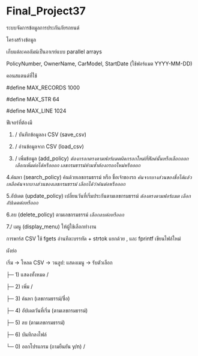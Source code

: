 # Final_Project37
ระบบจัดการข้อมูลการประกันภัยรถยนต์

โครงสร้างข้อมูล

เก็บแต่ละคอลัมน์เป็นอาเรย์แบบ parallel arrays

PolicyNumber, OwnerName, CarModel, StartDate (ใช้ฟอร์แมต YYYY-MM-DD)

คอนสแตนด์ที่ใช้

#define MAX_RECORDS 1000

#define MAX_STR 64

#define MAX_LINE    1024

ฟีเจอร์ที่ต้องมี

1. / บันทึกข้อมูลลง CSV (save_csv) 

2. / อ่านข้อมูลจาก CSV (load_csv) 

3. / เพิ่มข้อมูล (add_policy) *ต้องกรอกตรงตามฟอร์แมตผิดกรอกใหม่ที่ฟิลด์นั้นหรือเลือกออก เลือกเพิ่มต่อได้หรือออก เลขกรมธรรม์ห้ามซ้ำต้องกรอกใหม่หรือออก*

4.ค้นหา (search_policy) ค้นด้วยเลขกรมธรรม์ หรือ ชื่อเจ้าของรถ *ค้นจากบางส่วนของชื่อได้แล้ว เหลือค้นจากบางส่วนของเลขกรมธรรม์ เลือกได้ว่าค้นต่อหรือออก*

5.อัปเดต (update_policy) เปลี่ยนวันที่เริ่มประกันตามเลขกรมธรรม์ *ต้องตรงตามฟอร์แมต เลือกอัปเดตต่อหรืออก*

6.ลบ (delete_policy) ตามเลขกรมธรรม์ *เลือกลบต่อหรืออก*

7./ เมนู (display_menu) ให้ผู้ใช้เลือกทำงาน

การพาร์ส CSV ใช้ fgets อ่านทีละบรรทัด + strtok แยกด้วย , และ fprintf เขียนไฟล์ใหม่ 

ผังย่อ

เริ่ม → โหลด CSV → วนลูป: แสดงเมนู → รับตัวเลือก

├─ 1) แสดงทั้งหมด /

├─ 2) เพิ่ม /

├─ 3) ค้นหา (เลขกรมธรรม์/ชื่อ) 

├─ 4) อัปเดตวันที่เริ่ม (ตามเลขกรมธรรม์)

├─ 5) ลบ (ตามเลขกรมธรรม์)

├─ 6) บันทึกลงไฟล์

└─ 0) ออกโปรแกรม (ถามยืนยัน y/n) /
